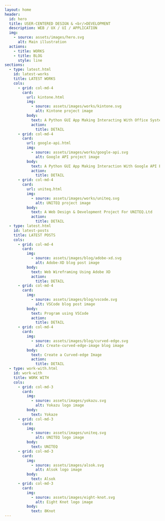 ```yaml
---
layout: home
header:
  id: hero
  title: USER-CENTERED DESIGN & <br/>DEVELOPMENT
  description: WEB / UX / UI / APPLICATION
  img:
    - source: assets/images/hero.svg
      alt: Main illustration
  actions:
    - title: WORKS
    - title: BLOG
      style: line
sections:
  - type: latest.html
    id: latest-works
    title: LATEST WORKS
    cols:
      - grid: col-md-4
        card:
          url: kintone.html
          img:
            - source: assets/images/works/kintone.svg
              alt: Kintone project image
          body:
            text: A Python GUI App Making Interacting With Office System Easier
            action:
              title: DETAIL
      - grid: col-md-4
        card:
          url: google-api.html
          img:
            - source: assets/images/works/google-api.svg
              alt: Google API project image
          body:
            text: A Python GUI App Making Interaction With Google API Easier
            action:
              title: DETAIL
      - grid: col-md-4
        card:
          url: uniteq.html
          img:
            - source: assets/images/works/uniteq.svg
              alt: UNITEQ project image
          body:
            text: A Web Design & Development Project For UNITEQ.Ltd
            action:
              title: DETAIL
  - type: latest.html
    id: latest-posts
    title: LATEST POSTS
    cols:
      - grid: col-md-4
        card:
          img:
            - source: assets/images/blog/adobe-xd.svg
              alt: Adobe-XD blog post image
          body:
            text: Web Wireframing Using Adobe XD
            action:
              title: DETAIL
      - grid: col-md-4
        card:
          img:
            - source: assets/images/blog/vscode.svg
              alt: VSCode blog post image
          body:
            text: Program using VSCode
            action:
              title: DETAIL
      - grid: col-md-4
        card:
          img:
            - source: assets/images/blog/curved-edge.svg
              alt: Create-curved-edge-image blog image
          body:
            text: Create a Curved-edge Image
            action:
              title: DETAIL
  - type: work-with.html
    id: work-with
    title: WORK WITH
    cols:
      - grid: col-md-3
        card:
          img:
            - source: assets/images/yokazu.svg
              alt: Yokazu logo image
          body:
            text: Yokaze
      - grid: col-md-3
        card:
          img:
            - source: assets/images/uniteq.svg
              alt: UNITEQ logo image
          body:
            text: UNITEQ
      - grid: col-md-3
        card:
          img:
            - source: assets/images/alsok.svg
              alt: Alsok logo image
          body:
            text: Alsok
      - grid: col-md-3
        card:
          img:
            - source: assets/images/eight-knot.svg
              alt: Eight Knot logo image
          body:
            text: 8Knot
---
```




